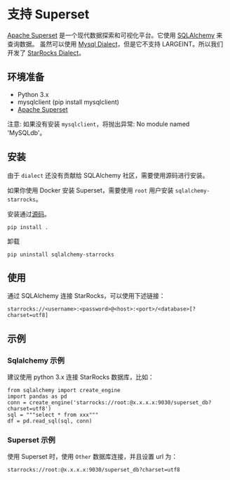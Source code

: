 # 支持 Superset

[Apache Superset](https://superset.apache.org) 是一个现代数据探索和可视化平台。它使用 [SQLAlchemy](https://github.com/StarRocks/starrocks/tree/main/contrib/starrocks-python-client/starrocks) 来查询数据。
虽然可以使用 [Mysql Dialect](https://superset.apache.org/docs/databases/mysql)，但是它不支持 LARGEINT。所以我们开发了 [StarRocks Dialect](https://github.com/StarRocks/starrocks/tree/main/contrib/starrocks-python-client/starrocks/sqlalchemy)。

## 环境准备

- Python 3.x
- mysqlclient (pip install mysqlclient)
- [Apache Superset](https://superset.apache.org)

注意: 如果没有安装 `mysqlclient`，将抛出异常: No module named 'MySQLdb'。

## 安装

由于 `dialect` 还没有贡献给 SQLAlchemy 社区，需要使用源码进行安装。

如果你使用 Docker 安装 Superset，需要使用 `root` 用户安装 `sqlalchemy-starrocks`。

安装通过[源码](https://github.com/StarRocks/starrocks/tree/main/contrib/starrocks-python-client/starrocks)。

```shell
pip install .
```

卸载

```shell
pip uninstall sqlalchemy-starrocks
```

## 使用

通过 SQLAlchemy 连接 StarRocks，可以使用下述链接：

```shell
starrocks://<username>:<password>@<host>:<port>/<database>[?charset=utf8]
```

## 示例

### Sqlalchemy 示例

建议使用 python 3.x 连接 StarRocks 数据库，比如：

```shell
from sqlalchemy import create_engine
import pandas as pd
conn = create_engine('starrocks://root:@x.x.x.x:9030/superset_db?charset=utf8')
sql = """select * from xxx"""
df = pd.read_sql(sql, conn)
```

### Superset 示例

使用 Superset 时，使用 `Other` 数据库连接，并且设置 url 为：

```shell
starrocks://root:@x.x.x.x:9030/superset_db?charset=utf8
```

